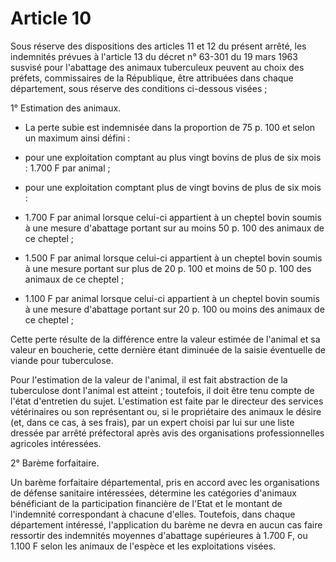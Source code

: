 # Article 10

Sous réserve des dispositions des articles 11 et 12 du présent arrêté, les indemnités prévues à l'article 13 du décret n° 63-301 du 19 mars 1963 susvisé pour l'abattage des animaux tuberculeux peuvent au choix des préfets, commissaires de la République, être attribuées dans chaque département, sous réserve des conditions ci-dessous visées ;

1° Estimation des animaux.

- La perte subie est indemnisée dans la proportion de 75 p. 100 et selon un maximum ainsi défini :

- pour une exploitation comptant au plus vingt bovins de plus de six mois : 1.700 F par animal ;

- pour une exploitation comptant plus de vingt bovins de plus de six mois :

- 1.700 F par animal lorsque celui-ci appartient à un cheptel bovin soumis à une mesure d'abattage portant sur au moins 50 p. 100 des animaux de ce cheptel ;

- 1.500 F par animal lorsque celui-ci appartient à un cheptel bovin soumis à une mesure portant sur plus de 20 p. 100 et moins de 50 p. 100 des animaux de ce cheptel ;

- 1.100 F par animal lorsque celui-ci appartient à un cheptel bovin soumis à une mesure d'abattage portant sur 20 p. 100 ou moins des animaux de ce cheptel ;

Cette perte résulte de la différence entre la valeur estimée de l'animal et sa valeur en boucherie, cette dernière étant diminuée de la saisie éventuelle de viande pour tuberculose.

Pour l'estimation de la valeur de l'animal, il est fait abstraction de la tuberculose dont l'animal est atteint ; toutefois, il doit être tenu compte de l'état d'entretien du sujet. L'estimation est faite par le directeur des services vétérinaires ou son représentant ou, si le propriétaire des animaux le désire (et, dans ce cas, à ses frais), par un expert choisi par lui sur une liste dressée par arrêté préfectoral après avis des organisations professionnelles agricoles intéressées.

2° Barème forfaitaire.

Un barème forfaitaire départemental, pris en accord avec les organisations de défense sanitaire intéressées, détermine les catégories d'animaux bénéficiant de la participation financière de l'Etat et le montant de l'indemnité correspondant à chacune d'elles. Toutefois, dans chaque département intéressé, l'application du barème ne devra en aucun cas faire ressortir des indemnités moyennes d'abattage supérieures à 1.700 F, ou 1.100 F selon les animaux de l'espèce et les exploitations visées.
